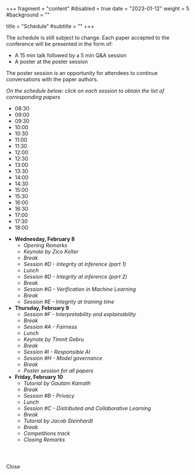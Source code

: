 +++
fragment = "content"
#disabled = true
date = "2023-01-12"
weight = 5
#background = ""

title = "Schedule"
#subtitle = ""
+++

The schedule is still subject to change. Each paper accepted to the conference
will be presented in the form of:
* A 15 min talk followed by a 5 min Q&A session
* A poster at the poster session 

The poster session is an opportunity for attendees to continue conversations
with the paper authors.

*On the schedule below: click on each session to obtain the list of corresponding papers*

<script>document.getElementsByTagName("html")[0].className += " js";</script>

<div class="cd-schedule cd-schedule--loading margin-top-lg margin-bottom-lg
js-cd-schedule">
<div class="cd-schedule__timeline">
<ul>
<li><span>08:30</span></li>
<li><span>09:00</span></li>
<li><span>09:30</span></li>
<li><span>10:00</span></li>
<li><span>10:30</span></li>
<li><span>11:00</span></li>
<li><span>11:30</span></li>
<li><span>12:00</span></li>
<li><span>12:30</span></li>
<li><span>13:00</span></li>
<li><span>13:30</span></li>
<li><span>14:00</span></li>
<li><span>14:30</span></li>
<li><span>15:00</span></li>
<li><span>15:30</span></li>
<li><span>16:00</span></li>
<li><span>16:30</span></li>
<li><span>17:00</span></li>
<li><span>17:30</span></li>
<li><span>18:00</span></li>
</ul>
</div> <!-- .cd-schedule__timeline -->

<div class="cd-schedule__events">
<ul>

<li class="cd-schedule__group">
<div class="cd-schedule__top-info"><span style="font-weight:
bold;">Wednesday, February 8</span></div>

<ul>
<li class="cd-schedule__event">
<a data-start="08:50" data-end="09:20" data-event="event-4" >
<em class="cd-schedule__name">Opening Remarks</em>
</a>
</li>

<li class="cd-schedule__event">
<a data-start="09:20" data-end="10:20" data-content="keynote-zico"
data-event="event-5" >
<em class="cd-schedule__name">Keynote by Zico Kolter</em>
</a>
</li>

<li class="cd-schedule__event">
<a data-start="10:20" data-end="10:35" data-event="event-3" >
<em class="cd-schedule__name">Break</em>
</a>
</li>

<li class="cd-schedule__event" open-modal="true">
<a data-start="10:35" data-end="12:00" data-content="session-d-1"
data-event="event-1" >
<em class="cd-schedule__name">Session #D - Integrity at inference (part
1)</em>
</a>
</li>

<li class="cd-schedule__event">
<a data-start="12:00" data-end="13:00" data-event="event-3" >
<em class="cd-schedule__name">Lunch</em>
</a>
</li>

<li class="cd-schedule__event" open-modal="true">
<a data-start="13:00" data-end="14:45" data-content="session-d-2"
data-event="event-1" >
<em class="cd-schedule__name">Session #D - Integrity at inference (part
2)</em>
</a>
</li>

<li class="cd-schedule__event">
<a data-start="14:45" data-end="15:00" data-event="event-3" >
<em class="cd-schedule__name">Break</em>
</a>
</li>

<li class="cd-schedule__event" open-modal="true">
<a data-start="15:00" data-end="16:45" data-content="session-g"
data-event="event-1" >
<em class="cd-schedule__name">Session #G - Verification in Machine
Learning</em>
</a>
</li>

<li class="cd-schedule__event">
<a data-start="16:45" data-end="17:00" data-event="event-3" >
<em class="cd-schedule__name">Break</em>
</a>
</li>

<li class="cd-schedule__event" open-modal="true">
<a data-start="17:00" data-end="18:00" data-content="session-e"
data-event="event-1" >
<em class="cd-schedule__name">Session #E - Integrity at training time</em>
</a>
</li>


</ul>
</li>

<li class="cd-schedule__group">
<div class="cd-schedule__top-info"><span style="font-weight:
bold;">Thursday, February 9</span></div>

<ul>

<li class="cd-schedule__event" open-modal="true">
<a data-start="09:00" data-end="10:20" data-content="session-f"
data-event="event-1" >
<em class="cd-schedule__name">Session #F - Interpretability and
explainability</em>
</a>
</li>

<li class="cd-schedule__event">
<a data-start="10:20" data-end="10:35" data-event="event-3" >
<em class="cd-schedule__name">Break</em>
</a>
</li>

<li class="cd-schedule__event" open-modal="true">
<a data-start="10:35" data-end="12:00" data-content="session-a"
data-event="event-1" >
<em class="cd-schedule__name">Session #A - Fairness</em>
</a>
</li>

<li class="cd-schedule__event">
<a data-start="12:00" data-end="13:00" data-event="event-3" >
<em class="cd-schedule__name">Lunch</em>
</a>
</li>

<li class="cd-schedule__event">
<a data-start="13:00" data-end="14:00" data-content="keynote-timnit"
data-event="event-5" >
<em class="cd-schedule__name">Keynote by Timnit Gebru</em>
</a>
</li>

<li class="cd-schedule__event">
<a data-start="14:00" data-end="14:15" data-event="event-3" >
<em class="cd-schedule__name">Break</em>
</a>
</li>

<li class="cd-schedule__event" open-modal="true">
<a data-start="14:15" data-end="14:55" data-content="session-i"
data-event="event-1" >
<em class="cd-schedule__name">Session #I - Responsible AI</em>
</a>
</li>

<li class="cd-schedule__event" open-modal="true">
<a data-start="14:55" data-end="16:15" data-content="session-h"
data-event="event-1" >
<em class="cd-schedule__name">Session #H - Model governance</em>
</a>
</li>

<li class="cd-schedule__event">
<a data-start="16:15" data-end="16:30" data-event="event-3" >
<em class="cd-schedule__name">Break</em>
</a>
</li>

<li class="cd-schedule__event" open-modal="true">
<a data-start="16:30" data-end="17:30" data-content="session-poster"
data-event="event-2" >
<em class="cd-schedule__name">Poster session for all papers</em>
</a>
</li>

</ul>
</li>



<li class="cd-schedule__group">
<div class="cd-schedule__top-info"><span style="font-weight: bold;">Friday,
February 10</span></div>

<ul>

<li class="cd-schedule__event">
<a data-start="09:00" data-end="10:00" data-content="tutorial-gautam"
data-event="event-5" >
<em class="cd-schedule__name">Tutorial by Gautam Kamath</em>
</a>
</li>

<li class="cd-schedule__event">
<a data-start="10:00" data-end="10:15" data-event="event-3" >
<em class="cd-schedule__name">Break</em>
</a>
</li>

<li class="cd-schedule__event" open-modal="true">
<a data-start="10:15" data-end="12:00" data-content="session-b"
data-event="event-1" >
<em class="cd-schedule__name">Session #B - Privacy</em>
</a>
</li>

<li class="cd-schedule__event">
<a data-start="12:00" data-end="13:00" data-event="event-3" >
<em class="cd-schedule__name">Lunch</em>
</a>
</li>

<li class="cd-schedule__event" open-modal="true">
<a data-start="13:00" data-end="14:20" data-content="session-c"
data-event="event-1" >
<em class="cd-schedule__name">Session #C - Distributed and Collaborative
Learning</em>
</a>
</li>

<li class="cd-schedule__event">
<a data-start="14:20" data-end="14:30" data-event="event-3"
style="font-size: calc(var(--text-sm));" >
<em class="cd-schedule__name">Break</em>
</a>
</li>

<li class="cd-schedule__event">
<a data-start="14:30" data-end="15:30" data-content="tutorial-jacob"
data-event="event-5" >
<em class="cd-schedule__name">Tutorial by Jacob Steinhardt</em>
</a>
</li>

<li class="cd-schedule__event">
<a data-start="15:30" data-end="15:45" data-event="event-3" >
<em class="cd-schedule__name">Break</em>
</a>
</li>

<li class="cd-schedule__event">
<a data-start="15:45" data-end="17:15" data-content="competitions"
data-event="event-1" >
<em class="cd-schedule__name">Competitions track</em>
</a>
</li>

<li class="cd-schedule__event">
<a data-start="17:15" data-end="17:30" data-event="event-4" >
<em class="cd-schedule__name">Closing Remarks</em>
</a>
</li>

</ul>
</li>


</ul>
</div>

<div class="cd-schedule-modal">
<header class="cd-schedule-modal__header">
<div class="cd-schedule-modal__content">
<span class="cd-schedule-modal__date"></span>
<h3 class="cd-schedule-modal__name"></h3>
</div>

<div class="cd-schedule-modal__header-bg"></div>
</header>

<div class="cd-schedule-modal__body">
<div class="cd-schedule-modal__event-info"></div>
<div class="cd-schedule-modal__body-bg"></div>
</div>

<a  class="cd-schedule-modal__close text-replace">Close</a>
</div>

<div class="cd-schedule__cover-layer"></div>
</div> <!-- .cd-schedule -->